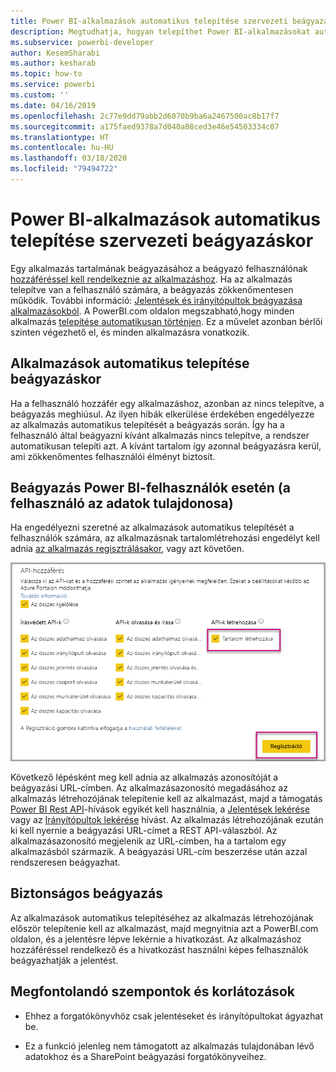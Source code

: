 ```yaml
---
title: Power BI-alkalmazások automatikus telepítése szervezeti beágyazáskor
description: Megtudhatja, hogyan telepíthet Power BI-alkalmazásokat automatikusan szervezeti beágyazáskor.
ms.subservice: powerbi-developer
author: KesemSharabi
ms.author: kesharab
ms.topic: how-to
ms.service: powerbi
ms.custom: ''
ms.date: 04/16/2019
ms.openlocfilehash: 2c77e9dd79abb2d6070b9ba6a2467500ac8b17f7
ms.sourcegitcommit: a175faed9378a7d040a08ced3e46e54503334c07
ms.translationtype: HT
ms.contentlocale: hu-HU
ms.lasthandoff: 03/18/2020
ms.locfileid: "79494722"
---
```

# <a name="auto-install-power-bi-apps-when-embedding-for-your-organization"></a>Power BI-alkalmazások automatikus telepítése szervezeti beágyazáskor

Egy alkalmazás tartalmának beágyazásához a beágyazó felhasználónak [hozzáféréssel kell rendelkeznie az alkalmazáshoz](../../service-create-distribute-apps.md). Ha az alkalmazás telepítve van a felhasználó számára, a beágyazás zökkenőmentesen működik. További információ: [Jelentések és irányítópultok beágyazása alkalmazásokból](embed-from-apps.md). A PowerBI.com oldalon megszabható,hogy minden alkalmazás [telepítése automatikusan történjen](https://powerbi.microsoft.com/blog/automatically-install-apps/). Ez a művelet azonban bérlői szinten végezhető el, és minden alkalmazásra vonatkozik.

## <a name="auto-install-app-on-embedding"></a>Alkalmazások automatikus telepítése beágyazáskor

Ha a felhasználó hozzáfér egy alkalmazáshoz, azonban az nincs telepítve, a beágyazás meghiúsul. Az ilyen hibák elkerülése érdekében engedélyezze az alkalmazás automatikus telepítését a beágyazás során. Így ha a felhasználó által beágyazni kívánt alkalmazás nincs telepítve, a rendszer automatikusan telepíti azt. A kívánt tartalom így azonnal beágyazásra kerül, ami zökkenőmentes felhasználói élményt biztosít.

## <a name="embed-for-power-bi-users-user-owns-data"></a>Beágyazás Power BI-felhasználók esetén (a felhasználó az adatok tulajdonosa)

Ha engedélyezni szeretné az alkalmazások automatikus telepítését a felhasználók számára, az alkalmazásnak tartalomlétrehozási engedélyt kell adnia [az alkalmazás regisztrálásakor](register-app.md#register-with-the-power-bi-application-registration-tool), vagy azt követően.

![Alkalmazásregisztráció – tartalomlétrehozás](media/embed-auto-install-app/register-app-create-content.png)

Következő lépésként meg kell adnia az alkalmazás azonosítóját a beágyazási URL-címben. Az alkalmazásazonosító megadásához az alkalmazás létrehozójának telepítenie kell az alkalmazást, majd a támogatás [Power BI Rest API](https://docs.microsoft.com/rest/api/power-bi/)-hívások egyikét kell használnia, a [Jelentések lekérése](https://docs.microsoft.com/rest/api/power-bi/reports/getreports) vagy az [Irányítópultok lekérése](https://docs.microsoft.com/rest/api/power-bi/dashboards/getdashboards) hívást. Az alkalmazás létrehozójának ezután ki kell nyernie a beágyazási URL-címet a REST API-válaszból. Az alkalmazásazonosító megjelenik az URL-címben, ha a tartalom egy alkalmazásból származik.  A beágyazási URL-cím beszerzése után azzal rendszeresen beágyazhat.

## <a name="secure-embed"></a>Biztonságos beágyazás

Az alkalmazások automatikus telepítéséhez az alkalmazás létrehozójának először telepítenie kell az alkalmazást, majd megnyitnia azt a PowerBI.com oldalon, és a jelentésre lépve lekérnie a hivatkozást. Az alkalmazáshoz hozzáféréssel rendelkező és a hivatkozást használni képes felhasználók beágyazhatják a jelentést.

## <a name="considerations-and-limitations"></a>Megfontolandó szempontok és korlátozások

* Ehhez a forgatókönyvhöz csak jelentéseket és irányítópultokat ágyazhat be.

* Ez a funkció jelenleg nem támogatott az alkalmazás tulajdonában lévő adatokhoz és a SharePoint beágyazási forgatókönyveihez.
